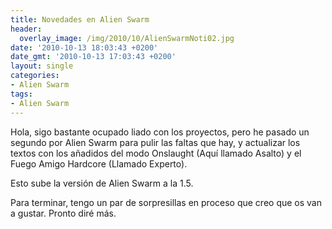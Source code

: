 ```yaml
---
title: Novedades en Alien Swarm
header:
  overlay_image: /img/2010/10/AlienSwarmNoti02.jpg
date: '2010-10-13 18:03:43 +0200'
date_gmt: '2010-10-13 17:03:43 +0200'
layout: single
categories:
- Alien Swarm
tags:
- Alien Swarm
---
```

Hola, sigo bastante ocupado liado con los proyectos, pero he pasado un segundo 
por Alien Swarm para pulir las faltas que hay, y actualizar los textos con los 
añadidos del modo Onslaught (Aquí llamado Asalto) y el Fuego Amigo Hardcore 
(Llamado Experto).

Esto sube la versión de Alien Swarm a la 1.5.

Para terminar, tengo un par de sorpresillas en proceso que creo que os van 
a gustar. Pronto diré más.
